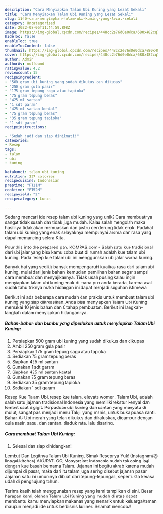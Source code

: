 ```yaml
---
description: "Cara Menyiapkan Talam Ubi Kuning yang Lezat Sekali"
title: "Cara Menyiapkan Talam Ubi Kuning yang Lezat Sekali"
slug: 1146-cara-menyiapkan-talam-ubi-kuning-yang-lezat-sekali
category: Uncategorized
date: 2022-08-05T11:44:59.808Z
image: https://img-global.cpcdn.com/recipes/448cc2e76d0e0dca/680x482cq70/talam-ubi-kuning-foto-resep-utama.jpg
hideToc: false
enableToc: true
enableTocContent: false
thumbnail: https://img-global.cpcdn.com/recipes/448cc2e76d0e0dca/680x482cq70/talam-ubi-kuning-foto-resep-utama.jpg
cover: https://img-global.cpcdn.com/recipes/448cc2e76d0e0dca/680x482cq70/talam-ubi-kuning-foto-resep-utama.jpg
author: Admin
authorAv: notfound
ratingvalue: 4.2
reviewcount: 15
recipeingredient:
- "500 gram ubi kuning yang sudah dikukus dan dikupas"
- "250 gram gula pasir"
- "175 gram tepung sagu atau tapioka"
- "75 gram tepung beras"
- "425 ml santan"
- "1 sdt garam"
- "425 ml santan kental"
- "75 gram tepung beras"
- "35 gram tepung tapioka"
- "1 sdt garam"
recipeinstructions:

- "Sudah jadi dan siap dinikmati!"
categories:
- Resep
tags:
- talam
- ubi
- kuning

katakunci: talam ubi kuning 
nutrition: 227 calories
recipecuisine: Indonesian
preptime: "PT11M"
cooktime: "PT52M"
recipeyield: "2"
recipecategory: Lunch

---
```





Sedang mencari ide resep talam ubi kuning yang unik? Cara membuatnya sangat tidak susah dan tidak juga mudah. Kalau salah mengolah maka hasilnya tidak akan memuaskan dan justru cenderung tidak enak. Padahal talam ubi kuning yang enak selayaknya mempunyai aroma dan rasa yang dapat memancing selera Kita.





Pour this into the prepared pan. KOMPAS.com - Salah satu kue tradisional dari ubi jalar yang bisa kamu coba buat di rumah adalah kue talam ubi kuning. Pada resep kue talam ubi ini menggunakan ubi jalar warna kuning.

Banyak hal yang sedikit banyak mempengaruhi kualitas rasa dari talam ubi kuning, mulai dari jenis bahan, kemudian pemilihan bahan segar sampai cara membuat dan menyajikannya. Tidak usah pusing kalau ingin menyiapkan talam ubi kuning enak di mana pun anda berada, karena asal sudah tahu triknya maka hidangan ini dapat menjadi suguhan istimewa.






Berikut ini ada beberapa cara mudah dan praktis untuk membuat talam ubi kuning yang siap dikreasikan. Anda bisa menyiapkan Talam Ubi Kuning memakai 10 jenis bahan dan 0 tahap pembuatan. Berikut ini langkah-langkah dalam menyiapkan hidangannya.

<!--inarticleads1-->

##### Bahan-bahan dan bumbu yang diperlukan untuk menyiapkan Talam Ubi Kuning:

1. Persiapkan 500 gram ubi kuning yang sudah dikukus dan dikupas
1. Ambil 250 gram gula pasir
1. Persiapkan 175 gram tepung sagu atau tapioka
1. Sediakan 75 gram tepung beras
1. Siapkan 425 ml santan
1. Gunakan 1 sdt garam
1. Siapkan 425 ml santan kental
1. Gunakan 75 gram tepung beras
1. Sediakan 35 gram tepung tapioka
1. Sediakan 1 sdt garam


Resep Kue Talam Ubi. resep kue talam. elevate women. Talam Ubi, adalah salah satu jajanan tradisional Indonesia yang memiliki tekstur kenyal dan lembut saat digigit. Perpaduan ubi kuning dan santan yang menyatu di mulut, sangat pas menjadi menu Takjil yang manis, untuk buka puasa nanti. Bahan A: Ubi merah yang telah dikukus dan dihaluskan, dicampur dengan gula pasir, sagu, dan santan, diaduk rata, lalu disaring. 

<!--inarticleads2-->

##### Cara membuat Talam Ubi Kuning:


1. Selesai dan siap dihidangkan!

Lembut Dan Legitnya Talam Ubi Kuning, Simak Resepnya Yuk! (Instagram/@ linagui.kitchen) AKURAT. CO, Masyarakat Indonesia sudah tak asing lagi dengan kue basah bernama Talam. Jajanan ini begitu akrab karena mudah dijumpai di pasar, maka dari itu talam juga sering disebut jajanan pasar. Jajanan satu ini umumnya dibuat dari tepung-tepungan, seperti. Ga kerasa udah di penghujung tahun. 

Terima kasih telah menggunakan resep yang kami tampilkan di sini. Besar harapan kami, olahan Talam Ubi Kuning yang mudah di atas dapat membantu kamu menyiapkan makanan yang menarik untuk keluarga/teman maupun menjadi ide untuk berbisnis kuliner. Selamat mencoba!
